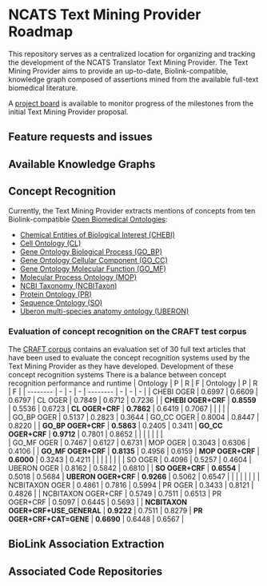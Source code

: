 # NCATS Text Mining Provider Roadmap
This repository serves as a centralized location for organizing and tracking the development of the NCATS Translator Text Mining Provider. The Text Mining Provider aims to provide an up-to-date, Biolink-compatible, knowledge graph composed of assertions mined from the available full-text biomedical literature.  

A [project board](https://github.com/NCATSTranslator/Text-Mining-Provider-Roadmap/projects/1) is available to monitor progress of the milestones from the initial Text Mining Provider proposal.


## Feature requests and issues


## Available Knowledge Graphs

## Concept Recognition

Currently, the Text Mining Provider extracts mentions of concepts from ten Biolink-compatible [Open Biomedical Ontologies](http://obofoundry.org/):
* [Chemical Entities of Biological Interest (CHEBI)](http://obofoundry.org/ontology/chebi.html)
* [Cell Ontology (CL)](http://obofoundry.org/ontology/cl.html)
* [Gene Ontology Biological Process (GO_BP)](http://obofoundry.org/ontology/go.html)
* [Gene Ontology Cellular Component (GO_CC)](http://obofoundry.org/ontology/go.html)
* [Gene Ontology Molecular Function (GO_MF)](http://obofoundry.org/ontology/go.html)
* [Molecular Process Ontology (MOP)](http://obofoundry.org/ontology/mop.html)
* [NCBI Taxonomy (NCBITaxon)](http://obofoundry.org/ontology/ncbitaxon.html)
* [Protein Ontology (PR)](http://obofoundry.org/ontology/pr.html)
* [Sequence Ontology (SO)](http://obofoundry.org/ontology/so.html)
* [Uberon multi-species anatomy ontology (UBERON)](http://obofoundry.org/ontology/uberon.html)


### Evaluation of concept recognition on the CRAFT test corpus 
The [CRAFT corpus](https://github.com/UCDenver-ccp/craft) contains an evaluation set of 30 full text articles that have been used to evaluate the concept recognition systems used by the Text Mining Provider as they have developed. Development of these concept recognition systems There is a balance between concept recognition performance and runtime
| Ontology | P | R | F | Ontology | P | R | F | 
| -------- | - | - | - | -------- | - | - | - |
| CHEBI OGER | 0.6997 | 0.6609 | 0.6797 | CL OGER | 0.7849 | 0.6712 | 0.7236 |
| **CHEBI OGER+CRF** | **0.8559** | 0.5536 | 0.6723 | **CL OGER+CRF** | **0.7862** | 0.6419 | 0.7067 
|  |  |  |  |  
| GO_BP OGER | 0.5137 | 0.2823 | 0.3644 | GO_CC OGER | 0.8004 | 0.8447 | 0.8220 |
| **GO_BP OGER+CRF** | **0.5863** | 0.2405 | 0.3411 | **GO_CC OGER+CRF** | **0.9712** | 0.7801 | 0.8652 |
|  |  |  |  |  |  
| GO_MF OGER | 0.7467 | 0.6127 | 0.6731 | MOP OGER | 0.3043 | 0.6306 | 0.4106 |
| **GO_MF OGER+CRF** | **0.8135** | 0.4956 | 0.6159 | **MOP OGER+CRF** | **0.6000** | 0.3243 | 0.4211 |
|  |  |  |  |  |
| SO OGER | 0.4096 | 0.5257 | 0.4604 | UBERON OGER | 0.8162 | 0.5842 | 0.6810 |
| **SO OGER+CRF** | **0.6554** | 0.5018 | 0.5684 | **UBERON OGER+CRF** | **0.9266** | 0.5062 | 0.6547 |
|  |  |  |  |  | 
| NCBITAXON OGER | 0.4861 | 0.7816 | 0.5994 |  PR OGER | 0.3433 | 0.8121 | 0.4826 |
| NCBITAXON OGER+CRF | 0.5749 | 0.7511 | 0.6513 |  PR OGER+CRF | 0.5097 | 0.6445 | 0.5693 |
| **NCBITAXON OGER+CRF+USE_GENERAL** | **0.9222** | 0.7511 | 0.8279 | **PR OGER+CRF+CAT=GENE** | **0.6690** | 0.6448 | 0.6567 |


## BioLink Association Extraction



## Associated Code Repositories






